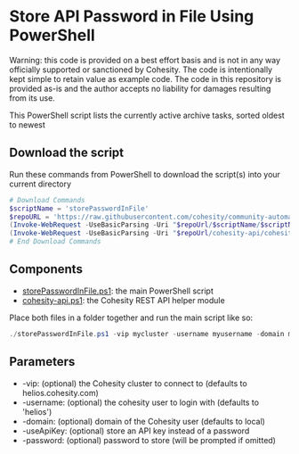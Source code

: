 # Store API Password in File Using PowerShell

Warning: this code is provided on a best effort basis and is not in any way officially supported or sanctioned by Cohesity. The code is intentionally kept simple to retain value as example code. The code in this repository is provided as-is and the author accepts no liability for damages resulting from its use.

This PowerShell script lists the currently active archive tasks, sorted oldest to newest

## Download the script

Run these commands from PowerShell to download the script(s) into your current directory

```powershell
# Download Commands
$scriptName = 'storePasswordInFile'
$repoURL = 'https://raw.githubusercontent.com/cohesity/community-automation-samples/main/powershell'
(Invoke-WebRequest -UseBasicParsing -Uri "$repoUrl/$scriptName/$scriptName.ps1").content | Out-File "$scriptName.ps1"; (Get-Content "$scriptName.ps1") | Set-Content "$scriptName.ps1"
(Invoke-WebRequest -UseBasicParsing -Uri "$repoUrl/cohesity-api/cohesity-api.ps1").content | Out-File cohesity-api.ps1; (Get-Content cohesity-api.ps1) | Set-Content cohesity-api.ps1
# End Download Commands
```

## Components

* [storePasswordInFile.ps1](https://raw.githubusercontent.com/cohesity/community-automation-samples/main/powershell/storePasswordInFile/storePasswordInFile.ps1): the main PowerShell script
* [cohesity-api.ps1](https://raw.githubusercontent.com/cohesity/community-automation-samples/main/powershell/cohesity-api/cohesity-api.ps1): the Cohesity REST API helper module

Place both files in a folder together and run the main script like so:

```powershell
./storePasswordInFile.ps1 -vip mycluster -username myusername -domain mydomain.net -password swordfish
```

## Parameters

* -vip: (optional) the Cohesity cluster to connect to (defaults to helios.cohesity.com)
* -username: (optional) the cohesity user to login with (defaults to 'helios')
* -domain: (optional) domain of the Cohesity user (defaults to local)
* -useApiKey: (optional) store an API key instead of a password
* -password: (optional) password to store (will be prompted if omitted)
